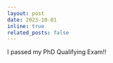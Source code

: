 ```yaml
---
layout: post
date: 2023-10-01
inline: true
related_posts: false
---
```


I passed my PhD Qualifying Exam!!
